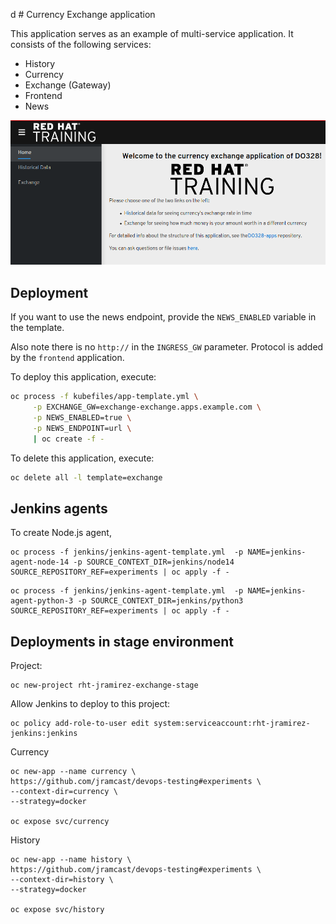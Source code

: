 d # Currency Exchange application

This application serves as an example of multi-service application. It consists of the following services:

- History
- Currency
- Exchange (Gateway)
- Frontend
- News

![Image of the application](imgs/app.png)


## Deployment

If you want to use the news endpoint, provide the `NEWS_ENABLED`
variable in the template.

Also note there is no `http://` in the `INGRESS_GW` parameter. Protocol
is added by the `frontend` application.

To deploy this application, execute:

```sh
oc process -f kubefiles/app-template.yml \
     -p EXCHANGE_GW=exchange-exchange.apps.example.com \
     -p NEWS_ENABLED=true \
     -p NEWS_ENDPOINT=url \
     | oc create -f -
```

To delete this application, execute:

```sh
oc delete all -l template=exchange
```



## Jenkins agents

To create Node.js agent,

```
oc process -f jenkins/jenkins-agent-template.yml  -p NAME=jenkins-agent-node-14 -p SOURCE_CONTEXT_DIR=jenkins/node14 SOURCE_REPOSITORY_REF=experiments | oc apply -f -
```

```
oc process -f jenkins/jenkins-agent-template.yml  -p NAME=jenkins-agent-python-3 -p SOURCE_CONTEXT_DIR=jenkins/python3 SOURCE_REPOSITORY_REF=experiments | oc apply -f -
```


## Deployments in stage environment

Project:

```
oc new-project rht-jramirez-exchange-stage

```

Allow Jenkins to deploy to this project:

```
oc policy add-role-to-user edit system:serviceaccount:rht-jramirez-jenkins:jenkins
```

Currency

```
oc new-app --name currency \
https://github.com/jramcast/devops-testing#experiments \
--context-dir=currency \
--strategy=docker

oc expose svc/currency
```


History

```
oc new-app --name history \
https://github.com/jramcast/devops-testing#experiments \
--context-dir=history \
--strategy=docker

oc expose svc/history
```
